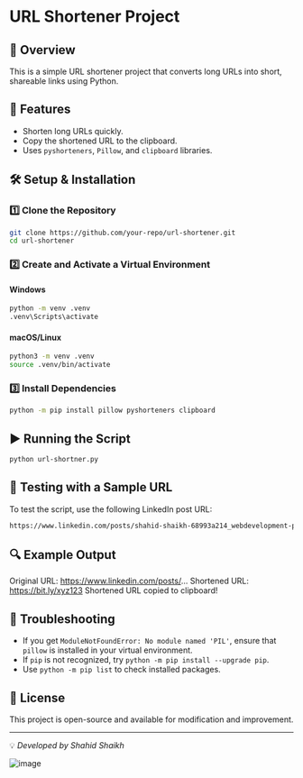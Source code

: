 # URL Shortener Project

## 📌 Overview

This is a simple URL shortener project that converts long URLs into short, shareable links using Python.

## 🚀 Features

- Shorten long URLs quickly.
- Copy the shortened URL to the clipboard.
- Uses `pyshorteners`, `Pillow`, and `clipboard` libraries.

## 🛠️ Setup & Installation

### 1️⃣ Clone the Repository

```sh
git clone https://github.com/your-repo/url-shortener.git
cd url-shortener
```

### 2️⃣ Create and Activate a Virtual Environment

#### Windows

```sh
python -m venv .venv
.venv\Scripts\activate
```

#### macOS/Linux

```sh
python3 -m venv .venv
source .venv/bin/activate
```

### 3️⃣ Install Dependencies

```sh
python -m pip install pillow pyshorteners clipboard
```

## ▶️ Running the Script

```sh
python url-shortner.py
```

## 🧪 Testing with a Sample URL

To test the script, use the following LinkedIn post URL:

```sh
https://www.linkedin.com/posts/shahid-shaikh-68993a214_webdevelopment-portfoliolaunch-frontend-activity-7294198631358750722-EV1d?utm_source=share&utm_medium=member_desktop&rcm=ACoAADY-ZkkB-9U-HGecVFrouk4Zabl28LSe8xs
```

## 🔍 Example Output

Original URL: <https://www.linkedin.com/posts/>...
Shortened URL: <https://bit.ly/xyz123>
Shortened URL copied to clipboard!

## 🛑 Troubleshooting

- If you get `ModuleNotFoundError: No module named 'PIL'`, ensure that `pillow` is installed in your virtual environment.
- If `pip` is not recognized, try `python -m pip install --upgrade pip`.
- Use `python -m pip list` to check installed packages.

## 📜 License

This project is open-source and available for modification and improvement.

---
💡 *Developed by Shahid Shaikh*

![image](https://github.com/user-attachments/assets/5f45c440-ff8f-4a06-86fc-a4ed30cd045d)

